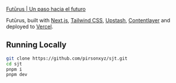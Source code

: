 [Futūrus | Un paso hacia el futuro](https://futurussjt.vercel.app)

Futūrus, built with [Next.js](https://nextjs.org/), [Tailwind CSS](https://tailwindcss.com/), [Upstash](https://upstash.com?ref=chronark.com), [Contentlayer](https://www.contentlayer.dev/) and deployed to [Vercel](https://vercel.com/).


## Running Locally

```bash
git clone https://github.com/pirsonxyz/sjt.git
cd sjt
pnpm i
pnpm dev
```
